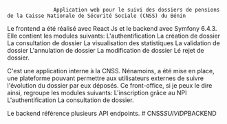                    Application web pour le suivi des dossiers de pensions de la Caisse Nationale de Sécurité Sociale (CNSS) du Bénin
Le frontend a été réalisé avec React Js et le backend avec Symfony 6.4.3. Elle contient les modules suivants: 
L'authentification
La création de dossier 
La consultation de dossier 
La visualisation des statistiques 
La validation de dossier 
L'annulation de dossier 
La modification de dossier
Lé rejet de dossier.

C'est une application interne à la CNSS. Nénamoins, a été mise en place, une plateforme pouvant permettre aux utilisateurs externes de suivre l'évolution du dossier
par eux déposés. Ce front-office, si je peux le dire ainsi, regroupe les modules suivants:
L'inscription grâce au NPI
L'authentification
La consultation de dossier.

Le backend référence plusieurs API endpoints. 
#   C N S S _ S U I V I D P _ B A C K E N D  
 